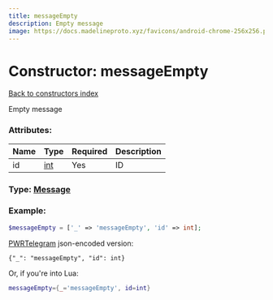 ```yaml
---
title: messageEmpty
description: Empty message
image: https://docs.madelineproto.xyz/favicons/android-chrome-256x256.png
---
```

# Constructor: messageEmpty  
[Back to constructors index](index.md)



Empty message

### Attributes:

| Name     |    Type       | Required | Description |
|----------|---------------|----------|-------------|
|id|[int](../types/int.md) | Yes|ID|



### Type: [Message](../types/Message.md)


### Example:

```php
$messageEmpty = ['_' => 'messageEmpty', 'id' => int];
```  

[PWRTelegram](https://pwrtelegram.xyz) json-encoded version:

```
{"_": "messageEmpty", "id": int}
```


Or, if you're into Lua:

```lua
messageEmpty={_='messageEmpty', id=int}

```


